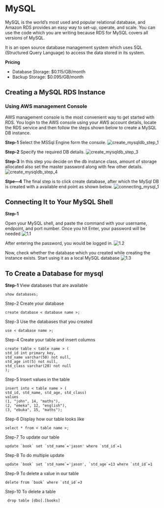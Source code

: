 # MySQL
MySQL is the world’s most used and popular relational database, and Amazon RDS provides an easy way to set-up, operate, and scale. You can use the code which you are writing because RDS for MySQL covers all versions of MySQL.

It is an open source database management system which uses SQL (Structured Query Language) to access the data stored in its system.

**Pricing**
* Database Storage: $0.115/GB/month
* Backup Storage: $0.095/GB/month

## Creating a MySQL RDS Instance

### Using AWS management Console

AWS management console is the most convenient way to get started with RDS. You login to the AWS console using your AWS account details, locate the RDS service and then follow the steps shown below to create a MySQL DB instance.

**Step-1**
Select the MSSql Engine form the console.
![create_mysqldb_step_1](https://www.tutorialspoint.com/amazonrds/images/create_mysqldb_step_1.jpg)

**Step-2**
Specify the required DB details.
![create_mysqldb_step_3](https://www.tutorialspoint.com/amazonrds/images/create_mysqldb_step_3.jpg)

**Step-3**
In this step you decide on the db instance class, amount of storage allocated also set the master password along with few other details.
![create_mysqldb_step_4](https://www.tutorialspoint.com/amazonrds/images/create_mysqldb_step_4.jpg)

**Stpe—4**
The final step is to click create database, after which the MySql DB is created with a available end point as shown below.
![connecting_mysql_1](https://www.tutorialspoint.com/amazonrds/images/connecting_mysql_1.jpg)

## Connecting It to Your MySQL Shell
**Step-1**

Open your MySQL shell, and paste the command with your username, endpoint, and port number. Once you hit Enter, your password will be needed
![1.1](https://intellipaat.com/blog/wp-content/uploads/2019/05/1.1.png)

After entering the password, you would be logged in.
![1.2](https://intellipaat.com/blog/wp-content/uploads/2019/05/1.2.png)

Now, check whether the database which you created while creating the instance exists. Start using it as a local MySQL database
![1.3](https://intellipaat.com/blog/wp-content/uploads/2019/05/1.3.png)

## To Create a Database for mysql
**Step-1**
View databases that are available

    show databases;
Step-2
Create your database

    create database < database name >;

Step-3
Use the databases that you created

    use < database name >;

Step-4
Create your table and insert columns

    create table < table name > (
    std_id int primary key,
    std_name varchar(50) not null,
    std_age int(5) not null,
    std_class varchar(20) not null
    );

Step-5
Insert values in the table

    insert into < table name > (
    std_id, std_name, std_age, std_class)
    values
    (1, "john", 14, "maths"),
    (2, "emeka", 12, "english"),
    (3, "ebuka", 15, "maths");

Step-6
Display how our table looks like

    select * from < table name >;

Step-7
To update our table

    update `book` set `std_name`='jason' where `std_id`=1

Step-8
To do multiple update

    update `book` set `std_name`='jason', `std_age`=13 where `std_id`=1

Step-9
To delete a value in our table

    delete from `book` where `std_id`=3

Step-10
To delete a table

     drop table [dbo].[books]